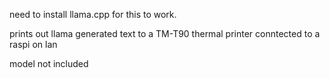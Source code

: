 need to install llama.cpp for this to work. 

prints out llama generated text to a TM-T90 thermal printer conntected to a raspi on lan

model not included
